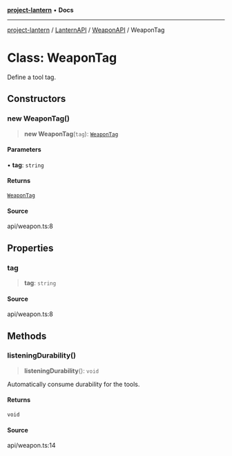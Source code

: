 [**project-lantern**](../../../../../README.md) • **Docs**

***

[project-lantern](../../../../../globals.md) / [LanternAPI](../../../README.md) / [WeaponAPI](../README.md) / WeaponTag

# Class: WeaponTag

Define a tool tag.

## Constructors

### new WeaponTag()

> **new WeaponTag**(`tag`): [`WeaponTag`](WeaponTag.md)

#### Parameters

• **tag**: `string`

#### Returns

[`WeaponTag`](WeaponTag.md)

#### Source

api/weapon.ts:8

## Properties

### tag

> **tag**: `string`

#### Source

api/weapon.ts:8

## Methods

### listeningDurability()

> **listeningDurability**(): `void`

Automatically consume durability for the tools.

#### Returns

`void`

#### Source

api/weapon.ts:14
